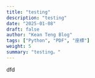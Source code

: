 ```yaml
---
title: "testing"
description: "testing"
date: "2025-01-08"
draft: false
author: "Kean Teng Blog"
tags: ["Python", "PDF", "座標"]
weight: 5
summary: "testing。"
---
```

dfd